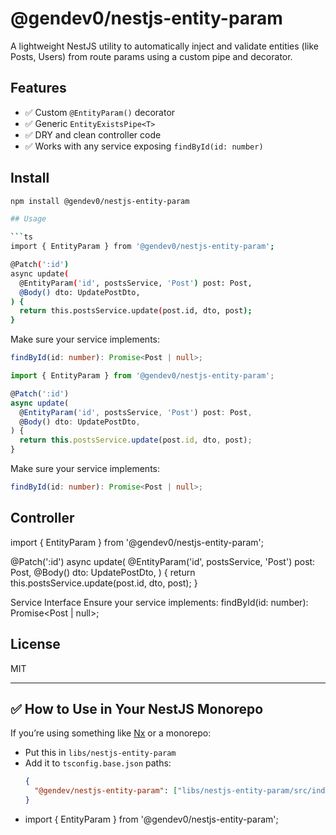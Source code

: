 # @gendev0/nestjs-entity-param

A lightweight NestJS utility to automatically inject and validate entities (like Posts, Users) from route params using a custom pipe and decorator.

## Features

- ✅ Custom `@EntityParam()` decorator
- ✅ Generic `EntityExistsPipe<T>`
- ✅ DRY and clean controller code
- ✅ Works with any service exposing `findById(id: number)`

## Install

```bash
npm install @gendev0/nestjs-entity-param

## Usage

```ts
import { EntityParam } from '@gendev0/nestjs-entity-param';

@Patch(':id')
async update(
  @EntityParam('id', postsService, 'Post') post: Post,
  @Body() dto: UpdatePostDto,
) {
  return this.postsService.update(post.id, dto, post);
}
```

Make sure your service implements:

```ts
findById(id: number): Promise<Post | null>;
```

```ts
import { EntityParam } from '@gendev0/nestjs-entity-param';

@Patch(':id')
async update(
  @EntityParam('id', postsService, 'Post') post: Post,
  @Body() dto: UpdatePostDto,
) {
  return this.postsService.update(post.id, dto, post);
}
```

Make sure your service implements:
```ts
findById(id: number): Promise<Post | null>;
```
## Controller 

import { EntityParam } from '@gendev0/nestjs-entity-param';

@Patch(':id')
async update(
  @EntityParam('id', postsService, 'Post') post: Post,
  @Body() dto: UpdatePostDto,
) {
  return this.postsService.update(post.id, dto, post);
}

Service Interface
Ensure your service implements:
findById(id: number): Promise<Post | null>;

## License
MIT


---

## ✅ How to Use in Your NestJS Monorepo

If you’re using something like [Nx](https://nx.dev/) or a monorepo:

- Put this in `libs/nestjs-entity-param`
- Add it to `tsconfig.base.json` paths:
  ```json
  {
    "@gendev/nestjs-entity-param": ["libs/nestjs-entity-param/src/index.ts"]
  }
- import { EntityParam } from '@gendev0/nestjs-entity-param';


